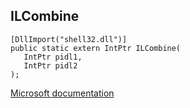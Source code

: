 ## ILCombine

```
[DllImport("shell32.dll")]
public static extern IntPtr ILCombine(
   IntPtr pidl1,
   IntPtr pidl2
);
```

[Microsoft documentation](TODO)
